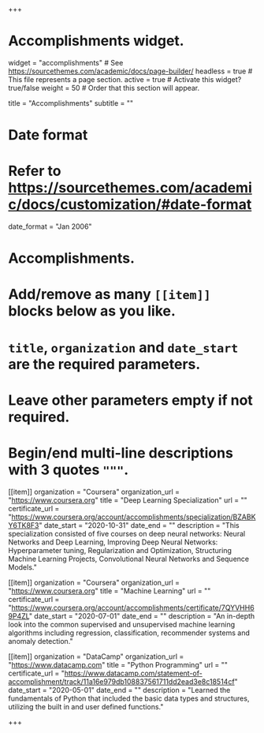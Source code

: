 +++
# Accomplishments widget.
widget = "accomplishments"  # See https://sourcethemes.com/academic/docs/page-builder/
headless = true  # This file represents a page section.
active = true  # Activate this widget? true/false
weight = 50  # Order that this section will appear.

title = "Accomplish&shy;ments"
subtitle = ""

# Date format
#   Refer to https://sourcethemes.com/academic/docs/customization/#date-format
date_format = "Jan 2006"

# Accomplishments.
#   Add/remove as many `[[item]]` blocks below as you like.
#   `title`, `organization` and `date_start` are the required parameters.
#   Leave other parameters empty if not required.
#   Begin/end multi-line descriptions with 3 quotes `"""`.


[[item]]
  organization = "Coursera"
  organization_url = "https://www.coursera.org"
  title = "Deep Learning Specialization"
  url = ""
  certificate_url = "https://www.coursera.org/account/accomplishments/specialization/BZABKY6TK8F3"
  date_start = "2020-10-31"
  date_end = ""
  description = "This specialization consisted of five courses on deep neural networks: Neural Networks and Deep Learning, Improving Deep Neural Networks: Hyperparameter tuning, Regularization and Optimization, Structuring Machine Learning Projects, Convolutional Neural Networks and Sequence Models."

[[item]]
  organization = "Coursera"
  organization_url = "https://www.coursera.org"
  title = "Machine Learning"
  url = ""
  certificate_url = "https://www.coursera.org/account/accomplishments/certificate/7QYVHH69P4ZL"
  date_start = "2020-07-01"
  date_end = ""
  description = "An in-depth look into the common supervised and unsupervised machine learning algorithms including regression, classification, recommender systems and anomaly detection."
  
  
 [[item]]
  organization = "DataCamp"
  organization_url = "https://www.datacamp.com"
  title = "Python Programming"
  url = ""
  certificate_url = "https://www.datacamp.com/statement-of-accomplishment/track/11a16e979db108837561711dd2ead3e8c18514cf"
  date_start = "2020-05-01"
  date_end = ""
  description = "Learned the fundamentals of Python that included the basic data types and structures, utilizing the built in and user defined functions."
  
  
+++
